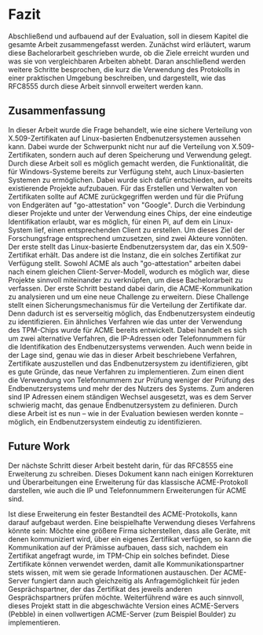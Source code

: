 # Fazit
Abschließend und aufbauend auf der Evaluation, soll in diesem Kapitel die gesamte Arbeit zusammengefasst werden. Zunächst wird erläutert, warum diese Bachelorarbeit geschrieben wurde, ob die Ziele erreicht wurden und was sie von vergleichbaren Arbeiten abhebt. Daran anschließend werden weitere Schritte besprochen, die kurz die Verwendung des Protokolls in einer praktischen Umgebung beschreiben, und dargestellt, wie das RFC8555 durch diese Arbeit sinnvoll erweitert werden kann.

## Zusammenfassung
In dieser Arbeit wurde die Frage behandelt, wie eine sichere Verteilung von X.509-Zertifikaten auf Linux-basierten Endbenutzersystemen aussehen kann. Dabei wurde der Schwerpunkt nicht nur auf die Verteilung von X.509-Zertifikaten, sondern auch auf deren Speicherung und Verwendung gelegt. Durch diese Arbeit soll es möglich gemacht werden, die Funktionalität, die für Windows-Systeme bereits zur Verfügung steht, auch Linux-basierten Systemen zu ermöglichen.
Dabei wurde sich dafür entschieden, auf bereits existierende Projekte aufzubauen. Für das Erstellen und Verwalten von Zertifikaten sollte auf ACME zurückgegriffen werden und für die Prüfung von Endgeräten auf "go-attestation" von "Google". Durch die Verbindung dieser Projekte und unter der Verwendung eines Chips, der eine eindeutige Identifikation erlaubt, war es möglich, für einen Pi, auf dem ein Linux-System lief, einen entsprechenden Client zu erstellen.
Um dieses Ziel der Forschungsfrage entsprechend umzusetzen, sind zwei Akteure vonnöten. Der erste stellt das Linux-basierte Endbenutzersystem dar, das ein X.509-Zertifikat erhält. Das andere ist die Instanz, die ein solches Zertifikat zur Verfügung stellt. Sowohl ACME als auch "go-attestation" arbeiten dabei nach einem gleichen Client-Server-Modell, wodurch es möglich war, diese Projekte sinnvoll miteinander zu verknüpfen, um diese Bachelorarbeit zu verfassen. Der erste Schritt bestand dabei darin, die ACME-Kommunikation zu analysieren und um eine neue Challenge zu erweitern. Diese Challenge stellt einen Sicherungsmechanismus für die Verteilung der Zertifikate dar. Denn dadurch ist es serverseitig möglich, das Endbenutzersystem eindeutig zu identifizieren.
Ein ähnliches Verfahren wie das unter der Verwendung des TPM-Chips wurde für ACME bereits entwickelt. Dabei handelt es sich um zwei alternative Verfahren, die IP-Adressen oder Telefonnummern für die Identifikation des Endbenutzersystems verwenden. Auch wenn beide in der Lage sind, genau wie das in dieser Arbeit beschriebene Verfahren, Zertifikate auszustellen und das Endbenutzersystem zu identifizieren, gibt es gute Gründe, das neue Verfahren zu implementieren. Zum einen dient die Verwendung von Telefonnummern zur Prüfung weniger der Prüfung des Endbenutzersystems und mehr der des Nutzers des Systems. Zum anderen sind IP Adressen einem ständigen Wechsel ausgesetzt, was es dem Server schwierig macht, das genaue Endbenutzersystem zu definieren.
Durch diese Arbeit ist es nun – wie in der Evaluation bewiesen werden konnte – möglich, ein Endbenutzersystem eindeutig zu identifizieren.

## Future Work
Der nächste Schritt dieser Arbeit besteht darin, für das RFC8555 eine Erweiterung zu schreiben. Dieses Dokument kann nach einigen Korrekturen und Überarbeitungen eine Erweiterung für das klassische ACME-Protokoll darstellen, wie auch die IP und Telefonnummern Erweiterungen für ACME sind.

Ist diese Erweiterung ein fester Bestandteil des ACME-Protokolls, kann darauf aufgebaut werden. Eine beispielhafte Verwendung dieses Verfahrens könnte sein: Möchte eine größere Firma sicherstellen, dass alle Geräte, mit denen kommuniziert wird, über ein eigenes Zertifikat verfügen, so kann die Kommunikation auf der Prämisse aufbauen, dass sich, nachdem ein Zertifikat angefragt wurde, im TPM-Chip ein solches befindet. Diese Zertifikate können verwendet werden, damit alle Kommunikationspartner stets wissen, mit wem sie gerade Informationen austauschen. Der ACME-Server fungiert dann auch gleichzeitig als Anfragemöglichkeit für jeden Gesprächspartner, der das Zertifikat des jeweils anderen Gesprächspartners prüfen möchte.
Weiterführend wäre es auch sinnvoll, dieses Projekt statt in die abgeschwächte Version eines ACME-Servers (Pebble) in einen vollwertigen ACME-Server (zum Beispiel Boulder) zu implementieren.
